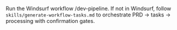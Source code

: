 Run the Windsurf workflow /dev-pipeline.
If not in Windsurf, follow `skills/generate-workflow-tasks.md` to orchestrate PRD → tasks → processing with confirmation gates.
